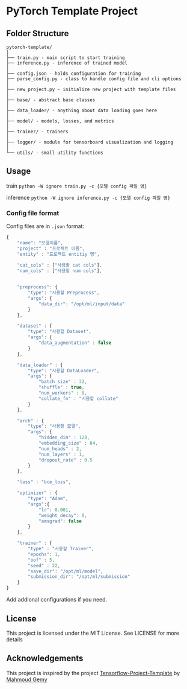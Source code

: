 # PyTorch Template Project

## Folder Structure
  ```
  pytorch-template/
  │
  ├── train.py - main script to start training
  ├── inference.py - inference of trained model
  │
  ├── config.json - holds configuration for training
  ├── parse_config.py - class to handle config file and cli options
  │
  ├── new_project.py - initialize new project with template files
  │
  ├── base/ - abstract base classes
  │
  ├── data_loader/ - anything about data loading goes here
  │
  ├── model/ - models, losses, and metrics
  │
  ├── trainer/ - trainers
  │
  ├── logger/ - module for tensorboard visualization and logging
  │  
  └── utils/ - small utility functions
  ```

## Usage
train
`python -W ignore train.py -c {모델 config 파일 명}`

inference
`python -W ignore inference.py -c {모델 config 파일 명}`

### Config file format
Config files are in `.json` format:
```javascript
{
    "name": "모델이름",
    "project" : "프로젝트 이름",
    "entity" : "프로젝트 entitiy 명",
    
    "cat_cols" : ["사용할 cat cols"], 
    "num_cols" : ["사용할 num cols"],


    "preprocess": {
        "type": "사용할 Preprocess",
        "args": {
            "data_dir": "/opt/ml/input/data"
        }
    },

    "dataset" : {
        "type": "사용할 Dataset",
        "args": {
            "data_augmentation" : false
        }
    },

    "data_loader" : {
        "type": "사용할 DataLoader",
        "args": {
            "batch_size" : 32,
            "shuffle" : true,
            "num_workers" : 8,
            "collate_fn" : "시용할 collate"
        }
    },

    "arch" : {
        "type": "사용할 모델",
        "args": {
            "hidden_dim" : 128,
            "embedding_size" : 64,
            "num_heads" : 2,
            "num_layers" : 1,
            "dropout_rate" : 0.5
        }
    },

    "loss" : "bce_loss",

    "optimizer" : {
        "type": "Adam",
        "args":{
            "lr": 0.001,
            "weight_decay": 0,
            "amsgrad": false
        }
    },

    "trainer" : {
        "type" : "사용할 Trainer",
        "epochs": 1,
        "oof" : 5,
        "seed" : 22,
        "save_dir": "/opt/ml/model",
        "submission_dir": "/opt/ml/submission" 
    }
}
```

Add addional configurations if you need.

## License
This project is licensed under the MIT License. See  LICENSE for more details

## Acknowledgements
This project is inspired by the project [Tensorflow-Project-Template](https://github.com/MrGemy95/Tensorflow-Project-Template) by [Mahmoud Gemy](https://github.com/MrGemy95)
